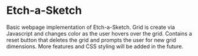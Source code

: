 # Etch-a-Sketch
Basic webpage implementation of Etch-a-Sketch. Grid is create via Javascript and changes color as the user hovers over the grid. Contains a reset button that deletes the grid and prompts the user for new grid dimensions. More features and CSS styling will be added in the future.

